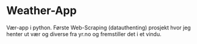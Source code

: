 # Weather-App
Vær-app i python. Første Web-Scraping (datauthenting) prosjekt hvor jeg henter ut vær og diverse fra yr.no og fremstiller det i et vindu.
